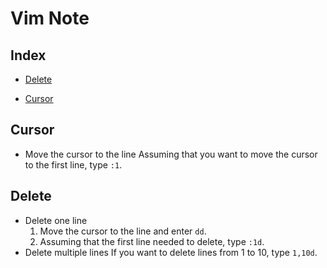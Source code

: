 # Vim Note

## Index
* [Delete](#Delete)

* [Cursor](#Cursor)

## Cursor
* Move the cursor to the line
  Assuming that you want to move the cursor to the first line, type `:1`.

## Delete
* Delete one line 
  1. Move the cursor to the line and enter `dd`.
  2. Assuming that the first line needed to delete, type `:1d`.
* Delete multiple lines
  If you want to delete lines from 1 to 10, type `1,10d`.